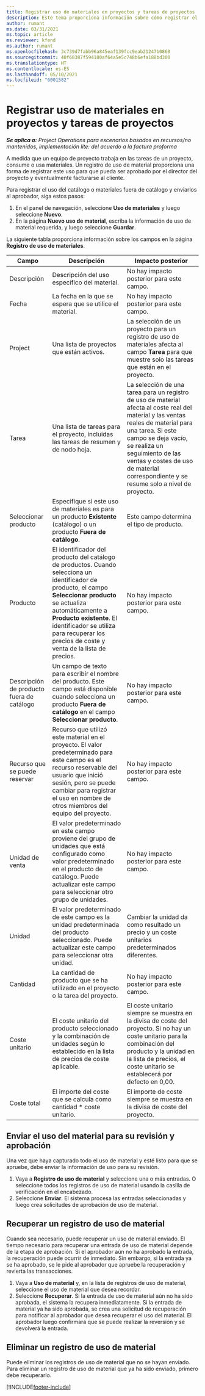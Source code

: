 ```yaml
---
title: Registrar uso de materiales en proyectos y tareas de proyectos
description: Este tema proporciona información sobre cómo registrar el uso de material en proyectos y tareas de proyectos.
author: rumant
ms.date: 03/31/2021
ms.topic: article
ms.reviewer: kfend
ms.author: rumant
ms.openlocfilehash: 3c739d7fabb96a845eaf139fcc9eab21247b0860
ms.sourcegitcommit: 40f68387f594180af64a5e5c748b6efa188bd300
ms.translationtype: HT
ms.contentlocale: es-ES
ms.lasthandoff: 05/10/2021
ms.locfileid: "6001582"
---
```

# <a name="record-material-usage-on-projects-and-project-tasks"></a>Registrar uso de materiales en proyectos y tareas de proyectos

_**Se aplica a:** Project Operations para escenarios basados en recursos/no mantenidos, implementación lite: del acuerdo a la factura proforma_

A medida que un equipo de proyecto trabaja en las tareas de un proyecto, consume o usa materiales. Un registro de uso de material proporciona una forma de registrar este uso para que pueda ser aprobado por el director del proyecto y eventualmente facturarse al cliente. 

Para registrar el uso del catálogo o materiales fuera de catálogo y enviarlos al aprobador, siga estos pasos: 

1. En el panel de navegación, seleccione **Uso de materiales** y luego seleccione **Nuevo**.
2. En la página **Nuevo uso de material**, escriba la información de uso de material requerida, y luego seleccione **Guardar**.

La siguiente tabla proporciona información sobre los campos en la página **Registro de uso de materiales**. 

| **Campo** | **Descripción** | **Impacto posterior** |
| --- | --- | --- |
| Descripción | Descripción del uso específico del material. | No hay impacto posterior para este campo. |
| Fecha | La fecha en la que se espera que se utilice el material. | No hay impacto posterior para este campo. |
| Project | Una lista de proyectos que están activos. | La selección de un proyecto para un registro de uso de materiales afecta al campo **Tarea** para que muestre solo las tareas que están en el proyecto. |
| Tarea | Una lista de tareas para el proyecto, incluidas las tareas de resumen y de nodo hoja. | La selección de una tarea para un registro de uso de material afecta al coste real del material y las ventas reales de material para una tarea. Si este campo se deja vacío, se realiza un seguimiento de las ventas y costes de uso de material correspondiente y se resume solo a nivel de proyecto. |
| Seleccionar producto | Especifique si este uso de materiales es para un producto **Existente** (catálogo) o un producto **Fuera de catálogo**. | Este campo determina el tipo de producto. |
| Producto | El identificador del producto del catálogo de productos. Cuando selecciona un identificador de producto, el campo **Seleccionar producto** se actualiza automáticamente a **Producto existente**. El identificador se utiliza para recuperar los precios de coste y venta de la lista de precios. | No hay impacto posterior para este campo. |
| Descripción de producto fuera de catálogo | Un campo de texto para escribir el nombre del producto. Este campo está disponible cuando selecciona un producto **Fuera de catálogo** en el campo **Seleccionar producto**.| No hay impacto posterior para este campo. |
| Recurso que se puede reservar| Recurso que utilizó este material en el proyecto. El valor predeterminado para este campo es el recurso reservable del usuario que inició sesión, pero se puede cambiar para registrar el uso en nombre de otros miembros del equipo del proyecto. | No hay impacto posterior para este campo. |
| Unidad de venta | El valor predeterminado en este campo proviene del grupo de unidades que está configurado como valor predeterminado en el producto de catálogo. Puede actualizar este campo para seleccionar otro grupo de unidades. | No hay impacto posterior para este campo. |
| Unidad | El valor predeterminado de este campo es la unidad predeterminada del producto seleccionado. Puede actualizar este campo para seleccionar otra unidad. | Cambiar la unidad da como resultado un precio y un coste unitarios predeterminados diferentes. |
| Cantidad | La cantidad de producto que se ha utilizado en el proyecto o la tarea del proyecto. | No hay impacto posterior para este campo. |
| Coste unitario | El coste unitario del producto seleccionado y la combinación de unidades según lo establecido en la lista de precios de coste aplicable. | El coste unitario siempre se muestra en la divisa de coste del proyecto. Si no hay un coste unitario para la combinación del producto y la unidad en la lista de precios, el coste unitario se establecerá por defecto en 0,00. |
| Coste total | El importe del coste que se calcula como cantidad \* coste unitario.| El importe de coste siempre se muestra en la divisa de coste del proyecto. |


## <a name="submit-material-usage-for-review-and-approval"></a>Enviar el uso del material para su revisión y aprobación 
Una vez que haya capturado todo el uso de material y esté listo para que se apruebe, debe enviar la información de uso para su revisión.

1. Vaya a **Registro de uso de material** y seleccione una o más entradas. O seleccione todos los registros de uso de material usando la casilla de verificación en el encabezado.
2. Seleccione **Enviar**. El sistema procesa las entradas seleccionadas y luego crea solicitudes de aprobación de uso de material.

## <a name="recall-a-material-usage-log"></a>Recuperar un registro de uso de material

Cuando sea necesario, puede recuperar un uso de material enviado. El tiempo necesario para recuperar una entrada de uso de material depende de la etapa de aprobación.  Si el aprobador aún no ha aprobado la entrada, la recuperación puede ocurrir de inmediato. Sin embargo, si la entrada ya se ha aprobado, se le pide al aprobador que apruebe la recuperación y revierta las transacciones.

1. Vaya a **Uso de material** y, en la lista de registros de uso de material, seleccione el uso de material que desea recordar.
2. Seleccione **Recuperar**. Si la entrada de uso de material aún no ha sido aprobada, el sistema la recupera inmediatamente. Si la entrada de material ya ha sido aprobada, se crea una solicitud de recuperación para notificar al aprobador que desea recuperar el uso del material. El aprobador luego confirmará que se puede realizar la reversión y se devolverá la entrada.

## <a name="delete-a-material-usage-log"></a>Eliminar un registro de uso de material

Puede eliminar los registros de uso de material que no se hayan enviado. Para eliminar un registro de uso de material que ya ha sido enviado, primero debe recuperarlo.



[!INCLUDE[footer-include](../includes/footer-banner.md)]
